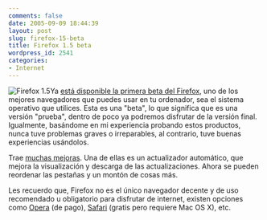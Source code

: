 ```yaml
---
comments: false
date: 2005-09-09 18:44:39
layout: post
slug: firefox-15-beta
title: Firefox 1.5 beta
wordpress_id: 2541
categories:
- Internet
---
```


![Firefox 1.5](/images/firefox.png)Ya [está disponible la primera beta del Firefox](http://www.mozilla.org/projects/firefox/), uno de los mejores navegadores que puedes usar en tu ordenador, sea el sistema operativo que utilices. Esta es una "beta", lo que significa que es una versión "prueba", dentro de poco ya podremos disfrutar de la versión final. Igualmente, basándome en mi experiencia probando estos productos, nunca tuve problemas graves o irreparables, al contrario, tuve buenas experiencias usándolos.





Trae [muchas mejoras](http://www.mozilla.org/products/firefox/releases/1.5beta1.html). Una de ellas es un actualizador automático, que mejora la visualización y descarga de las actualizaciones. Ahora se pueden reordenar las pestañas y un montón de cosas más.





Les recuerdo que, Firefox no es el único navegador decente y de uso recomendado u obligatorio para disfrutar de internet, existen opciones como [Opera](http://www.operasoftware.com) (de pago), [Safari](http://www.apple.com/safari) (gratis pero requiere Mac OS X), etc.
